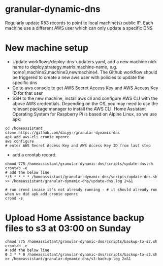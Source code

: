 # granular-dynamic-dns
Regularly update R53 records to point to local machine(s) public IP. Each machine use a different AWS user which can only update a specific DNS


# New machine setup
- Update workflows/deploy-dns-updaters.yaml, add a new machine nick name to deploy.strategy.matrix.machine-name, e.g. home1,machine2,machine3,newmachine4. The Github workflow should be triggered to create a new aws user with policies to update the specific dns
- Go to aws console to get AWS Secret Access Key and AWS Access Key ID for that user
- SSH to the new machine, install aws cli and configure AWS CLI with the above AWS credentials. Depending on the OS, you may need to use the relevant package manager to install the AWS CLI. Home Assistant Operating System for Raspberry Pi is based on Alpine Linux, so we use apk:

```
cd /homeassistant
clone https://github.com/daiyyr/granular-dynamic-dns
apk add aws-cli cronie openrc
aws configure
# enter AWS Secret Access Key and AWS Access Key ID from last step
```

- add a crontab record:

```
chmod 775 /homeassistant/granular-dynamic-dns/scripts/update-dns.sh
crontab -e
# add the below line
*/5 * * * * /homeassistant/granular-dynamic-dns/scripts/update-dns.sh >> /homeassistant/granular-dynamic-dns/update-dns.log 2>&1

# run crond incase it's not already running - # it should already run when we did apk add cronie openrc
crond -s
```


# Upload Home Assistance backup files to s3 at 03:00 on Sunday
```
chmod 775 /homeassistant/granular-dynamic-dns/scripts/backup-to-s3.sh
crontab -e
# add the below line
0 3 * * 0 /homeassistant/granular-dynamic-dns/scripts/backup-to-s3.sh >> /homeassistant/granular-dynamic-dns/s3-backup.log 2>&1
```
